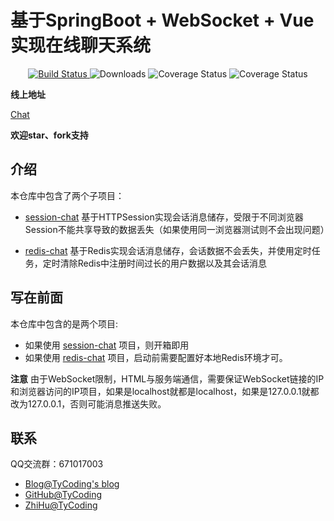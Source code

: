 # 基于SpringBoot + WebSocket + Vue实现在线聊天系统

 <p align="center">
  <a href="https://github.com/TyCoding/boot-chat/" target="_blank">
    <img src="https://img.shields.io/badge/BootChat-在线聊天项目-green.svg" alt="Build Status">
  </a>
  <img src="https://img.shields.io/badge/Spring%20Boot-2.1.5.RELEASE-yellowgreen.svg" alt="Downloads">
  <img src="https://img.shields.io/badge/Vue.js-2.6.10-blue.svg" alt="Coverage Status">
  <img src="https://img.shields.io/badge/ElementUI-2.7.0-blue.svg" alt="Coverage Status">
 </p>

 **线上地址**

[Chat](http://47.94.19.227:8082/)

**欢迎star、fork支持**

## 介绍

本仓库中包含了两个子项目：

* [session-chat](https://github.com/TyCoding/boot-chat/tree/master/session-chat)  基于HTTPSession实现会话消息储存，受限于不同浏览器Session不能共享导致的数据丢失（如果使用同一浏览器测试则不会出现问题）

* [redis-chat](https://github.com/TyCoding/boot-chat/tree/master/redis-chat)  基于Redis实现会话消息储存，会话数据不会丢失，并使用定时任务，定时清除Redis中注册时间过长的用户数据以及其会话消息

## 写在前面

本仓库中包含的是两个项目:

*   如果使用 [session-chat](https://github.com/TyCoding/boot-chat/tree/master/session-chat) 项目，则开箱即用
*   如果使用 [redis-chat](https://github.com/TyCoding/boot-chat/tree/master/redis-chat) 项目，启动前需要配置好本地Redis环境才可。

**注意** 由于WebSocket限制，HTML与服务端通信，需要保证WebSocket链接的IP和浏览器访问的IP项目，如果是localhost就都是localhost，如果是127.0.0.1就都改为127.0.0.1，否则可能消息推送失败。

## 联系

QQ交流群：671017003

- [Blog@TyCoding's blog](http://www.tycoding.cn)
- [GitHub@TyCoding](https://github.com/TyCoding)
- [ZhiHu@TyCoding](https://www.zhihu.com/people/tomo-83-82/activities)